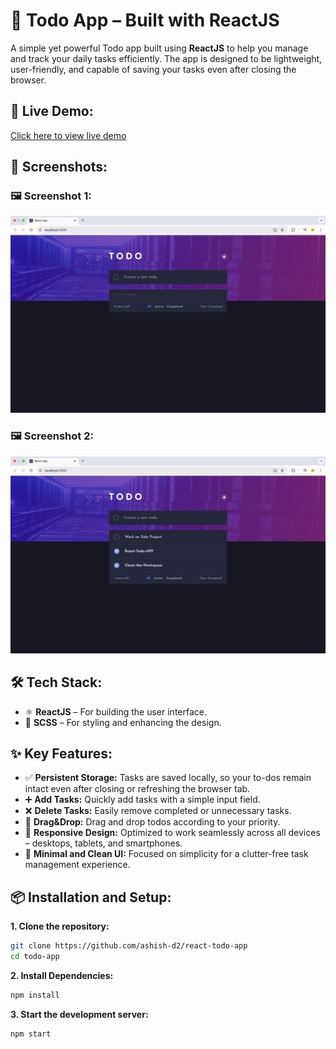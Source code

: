 # 📝 Todo App – Built with ReactJS

A simple yet powerful Todo app built using **ReactJS** to help you manage and track your daily tasks efficiently. The app is designed to be lightweight, user-friendly, and capable of saving your tasks even after closing the browser.

## 🚀 Live Demo:
[Click here to view live demo](YOUR_LIVE_DEMO_LINK)

## 📸 Screenshots:
### 🖼️ Screenshot 1:
![Screenshot 1](./screenshots/Screenshot-01.png)

### 🖼️ Screenshot 2:
![Screenshot 2](./screenshots/Screenshot-02.png)

## 🛠️ Tech Stack:
- ⚛️ **ReactJS** – For building the user interface.
- 🎨 **SCSS** – For styling and enhancing the design.

## ✨ Key Features:
- ✅ **Persistent Storage:** Tasks are saved locally, so your to-dos remain intact even after closing or refreshing the browser tab.
- ➕ **Add Tasks:** Quickly add tasks with a simple input field.
- ❌ **Delete Tasks:** Easily remove completed or unnecessary tasks.
- 🔀 **Drag&Drop:** Drag and drop todos according to your priority.
- 📱 **Responsive Design:** Optimized to work seamlessly across all devices – desktops, tablets, and smartphones.
- 🧼 **Minimal and Clean UI:** Focused on simplicity for a clutter-free task management experience.

## 📦 Installation and Setup:
**1. Clone the repository:**
   ```bash
   git clone https://github.com/ashish-d2/react-todo-app
   cd todo-app
```

**2. Install Dependencies:**
```bash
npm install
```

**3. Start the development server:**
```bash
npm start
```

